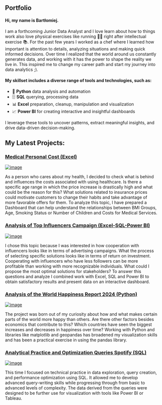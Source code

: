 ## Portfolio

#### Hi, my name is Bartłomiej.

I am a forthcoming Junior Data Analyst and I love learn about how to things work also love physical exercises like running 🏃‍♂️ right after intellectual exercise 📚. For the past few years I worked as a chef where I learned how important is attention to details, analyzing situations and making quick informed decisions.
Over time I realized that the world around us constantly generates data, and working with it has the power to shape the reality we live in. This inspired me to change my career path and start my journey into data analytics ;).


#### My skillset includes a diverse range of tools and technologies, such as:

- 🐍 **Python** data analysis and automation
- 🗄️ **SQL** querying, processing data
- 📊 **Excel** preparation, cleanup, manipulation and visualization
- 📈 **Power BI** for creating interactive and insightful dashboards

I leverage these tools to uncover patterns, extract meaningful insights, and drive data-driven decision-making.

## My Latest Projects:

### [Medical Personal Cost (Excel)](https://github.com/BartlomiejIT/Portfolio-Projects/tree/main/Analysis%20of%20Medical%20Personal%20Cost%20(Excel))

[![image](https://github.com/user-attachments/assets/24cb8aa4-a4ae-4168-a345-438f37ce4421)
](https://github.com/BartlomiejIT/Portfolio-Projects/tree/main/Analysis%20of%20Medical%20Personal%20Cost%20(Excel)) 

As a person who cares about my health, I decided to check what is behind and influences the costs associated with using healthcare. Is there a specific age range in which the price increase is drastically high and what could be the reason for this? What solutions related to insurance prices could motivate customers to change their habits and take advantage of more favorable offers for them. To analyze this topic, I have prepared a Dashboard that can help understand the relationships between BMI Groups, Age, Smoking Status or Number of Children and Costs for Medical Services.

### [Analysis of Top Influencers Campaign (Excel-SQL-Power BI)](https://github.com/BartlomiejIT/Portfolio-Projects/tree/main/Analysis%20Top%20Influencers%20Campaign%20(Excel%20-%20SQL%20-%20Power%20BI))

[![image](https://github.com/user-attachments/assets/7bda1393-069c-4411-a410-fe771a265392)](https://github.com/BartlomiejIT/Portfolio-Projects/tree/main/Analysis%20Top%20Influencers%20Campaign%20(Excel%20-%20SQL%20-%20Power%20BI))

I chose this topic because I was interested in how cooperation with influencers looks like in terms of advertising campaigns. What the process of selecting specific solutions looks like in terms of return on investment. Cooperating with influencers who have less followers can be more profitable than working with more recognizable individuals. What could I propose the most optimal solutions for stakeholders? To answer this questions and analyze I combined work with Excel, SQL and Power BI to obtain satisfactory results and present data on an interactive dashboard.

### [Analysis of the World Happiness Report 2024 (Python)](https://github.com/BartlomiejIT/Portfolio-Projects/tree/main/World%20Happiness%20Report%202024%20(Python))

[![image](https://github.com/user-attachments/assets/7310e5b4-56ea-44df-8223-b7cfa6e0857c)
](https://github.com/BartlomiejIT/Portfolio-Projects/tree/main/World%20Happiness%20Report%202024%20(Python))

The project was born out of my curiosity about how and what makes certain parts of the world more happy than others. Are there other factors besides economics that contribute to this? Which countries have seen the biggest increases and decreases in happiness over time? Working with Python and libraries like matplotlib and geopandas has broadened my visualization skills and has been a practical exercise in using the pandas library.

### [Analytical Practice and Optimization Queries Spotify (SQL)](https://github.com/BartlomiejIT/Portfolio-Projects/tree/main/Analytical%20Practice%20and%20Optimization%20Queries%20Spotify%20Dataset%20(SQL))

[![image](https://github.com/user-attachments/assets/c888044a-d7be-4305-be83-ea7104e5742f)](https://github.com/BartlomiejIT/Portfolio-Projects/tree/main/Analytical%20Practice%20and%20Optimization%20Queries%20Spotify%20Dataset%20(SQL))

This time I focused on technical practice in data exploration, query creation, and performance optimization using SQL. It allowed me to develop advanced query-writing skills while progressing through from basic to advanced levels of complexity. The data derived from the queries were designed to be further use for visualization with tools like Power BI or Tableau.


